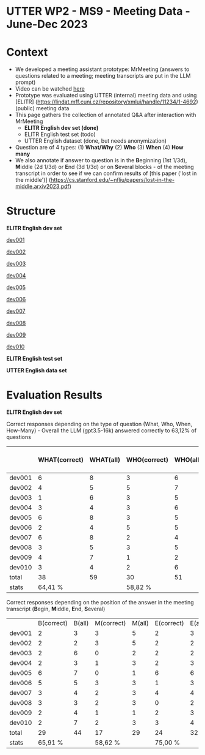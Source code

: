 # UTTER WP2 - MS9 - Meeting Data - June-Dec 2023

# Context

- We developed a meeting assistant prototype: MrMeeting (answers to questions related to a meeting; meeting transcripts are put in the LLM prompt)
- Video can be watched [here](https://tinyurl.com/UTTER-Meeting-Assistant)
- Prototype was evaluated using UTTER (internal) meeting data and using [ELITR] (https://lindat.mff.cuni.cz/repository/xmlui/handle/11234/1-4692) (public) meeting data
- This page gathers the collection of annotated Q&A after interaction with MrMeeting
    - **ELITR English dev set (done)**
    - ELITR English test set (todo)
    - UTTER English dataset (done, but needs anonymization)
- Question are of 4 types: (1) **What/Why** (2) **Who** (3) **When** (4) **How many**
- We also annotate if answer to question is in the **B**eginning (1st 1/3d), **M**iddle (2d 1/3d) or **E**nd (3d 1/3d) or on **S**everal blocks - of the meeting transcript in order to see if we can confirm results of [this paper ('lost in the middle')] (https://cs.stanford.edu/~nfliu/papers/lost-in-the-middle.arxiv2023.pdf)

# Structure

**ELITR English dev set**

[dev001](ELITR-English-dev/meeting_en_dev_001.md)

[dev002](ELITR-English-dev/meeting_en_dev_002.md)

[dev003](ELITR-English-dev/meeting_en_dev_003.md)

[dev004](ELITR-English-dev/meeting_en_dev_004.md)

[dev005](ELITR-English-dev/meeting_en_dev_005.md)

[dev006](ELITR-English-dev/meeting_en_dev_006.md)

[dev007](ELITR-English-dev/meeting_en_dev_007.md)

[dev008](ELITR-English-dev/meeting_en_dev_008.md)

[dev009](ELITR-English-dev/meeting_en_dev_009.md)

[dev010](ELITR-English-dev/meeting_en_dev_010.md)

**ELITR English test set**

**UTTER English data set**


# Evaluation Results

**ELITR English dev set**

Correct responses depending on the type of question (What, Who, When, How-Many) - Overall the LLM (gpt3.5-16k) answered correctly to 63,12% of questions


|        | WHAT(correct) | WHAT(all) | WHO(correct) | WHO(all) | WHEN(correct) | WHEN(all) | HOW MANY(correct) | HOW MANY (all) | ALL (correct) |
|--------|---------------|-----------|--------------|----------|---------------|-----------|-------------------|----------------|---------------|
| dev001 | 6             | 8         | 3            | 6        | 0             | 1         | 1                 | 1              |               |
| dev002 | 4             | 5         | 5            | 7        | 1             | 1         | 1                 | 1              |               |
| dev003 | 1             | 6         | 3            | 5        | 1             | 2         | 1                 | 1              |               |
| dev004 | 3             | 4         | 3            | 6        | 1             | 1         | 1                 | 2              |               |
| dev005 | 6             | 8         | 3            | 5        | 2             | 2         | 1                 | 1              |               |
| dev006 | 2             | 4         | 5            | 5        | 3             | 4         | 0                 | 0              |               |
| dev007 | 6             | 8         | 2            | 4        | 2             | 2         | 1                 | 1              |               |
| dev008 | 3             | 5         | 3            | 5        | 1             | 2         | 1                 | 1              |               |
| dev009 | 4             | 7         | 1            | 2        | 0             | 1         | 1                 | 1              |               |
| dev010 | 3             | 4         | 2            | 6        | 2             | 5         | 0                 | 1              |               |
| total  | 38            | 59        | 30           | 51       | 13            | 21        | 8                 | 10             |               |
| stats  | 64,41 %     |           | 58,82 %    |          | 61,90 %     |           | 80,00 %         |                | 63,12 %     |



Correct responses depending on the position of the answer in the meeting transcript (**B**egin, **M**iddle, **E**nd, **S**everal)

|        |            |        |            |        |            |        |            |        |
|--------|------------|--------|------------|--------|------------|--------|------------|--------|
|        | B(correct) | B(all) | M(correct) | M(all) | E(correct) | E(all) | S(correct) | S(all) |
| dev001 | 2          | 3      | 3          | 5      | 2          | 3      | 3          | 5      |
| dev002 | 2          | 2      | 3          | 5      | 2          | 2      | 4          | 5      |
| dev003 | 2          | 6      | 0          | 2      | 2          | 2      | 2          | 4      |
| dev004 | 2          | 3      | 1          | 3      | 2          | 3      | 3          | 4      |
| dev005 | 6          | 7      | 0          | 1      | 6          | 6      | 0          | 2      |
| dev006 | 5          | 5      | 3          | 3      | 1          | 3      | 1          | 2      |
| dev007 | 3          | 4      | 2          | 3      | 4          | 4      | 2          | 4      |
| dev008 | 3          | 3      | 2          | 3      | 0          | 2      | 3          | 5      |
| dev009 | 2          | 4      | 1          | 1      | 2          | 3      | 1          | 3      |
| dev010 | 2          | 7      | 2          | 3      | 3          | 4      | 0          | 2      |
| total  | 29         | 44     | 17         | 29     | 24         | 32     | 19         | 36     |
| stats  | 65,91 %  |        | 58,62 %  |        | 75,00 %  |        | 52,78 %  |        |
